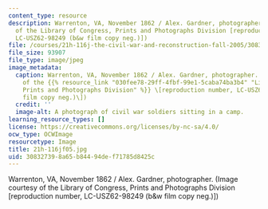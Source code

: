 ```yaml
---
content_type: resource
description: Warrenton, VA, November 1862 / Alex. Gardner, photographer. (Image courtesy
  of the Library of Congress, Prints and Photographs Division [reproduction number,
  LC-USZ62-98249 (b&w film copy neg.)])
file: /courses/21h-116j-the-civil-war-and-reconstruction-fall-2005/308327398a65b84494def71785d8425c_21h-116jf05.jpg
file_size: 93907
file_type: image/jpeg
image_metadata:
  caption: Warrenton, VA, November 1862 / Alex. Gardner, photographer. (Image courtesy
    of the {{% resource_link "030fee78-29ff-4fbf-99e1-5caba74ba3b4" "Library of Congress,
    Prints and Photographs Division" %}} \[reproduction number, LC-USZ62-98249 (b&w
    film copy neg.)\])
  credit: ''
  image-alt: A photograph of civil war soldiers sitting in a camp.
learning_resource_types: []
license: https://creativecommons.org/licenses/by-nc-sa/4.0/
ocw_type: OCWImage
resourcetype: Image
title: 21h-116jf05.jpg
uid: 30832739-8a65-b844-94de-f71785d8425c
---
```

Warrenton, VA, November 1862 / Alex. Gardner, photographer. (Image courtesy of the Library of Congress, Prints and Photographs Division [reproduction number, LC-USZ62-98249 (b&w film copy neg.)])